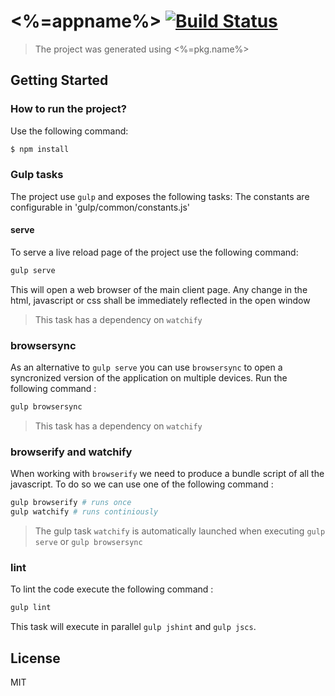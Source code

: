 # <%=appname%> [![Build Status](https://secure.travis-ci.org/thaiat/generator-angular-famous.png?branch=master)](https://travis-ci.org/thaiat/generator-angular-famous)

> The project was generated using <%=pkg.name%>


## Getting Started

### How to  run the project?

Use the following command:
```bash
$ npm install
```

### Gulp tasks
The project use `gulp` and exposes the following tasks:
The constants are configurable in 'gulp/common/constants.js'

#### serve
To serve a live reload page of the project use the following command:
```bash
gulp serve
```
This will open a web browser of the main client page. 
Any change in the html, javascript or css shall be immediately reflected in the open window

> This task has a dependency on `watchify`

### browsersync
As an alternative to `gulp serve` you can use `browsersync` to open a syncronized version of the application on multiple devices.
Run the following command : 
```bash
gulp browsersync
```
> This task has a dependency on `watchify`


### browserify and watchify
When working with `browserify` we need to produce a bundle script of all the javascript.
To do so we can use one of the following command :
```bash
gulp browserify # runs once
gulp watchify # runs continiously
```

> The gulp task `watchify` is automatically launched when executing `gulp serve` or `gulp browsersync`

### lint
To lint the code execute the following command :
```bash
gulp lint
```
This task will execute in parallel `gulp jshint` and `gulp jscs`.

## License

MIT
